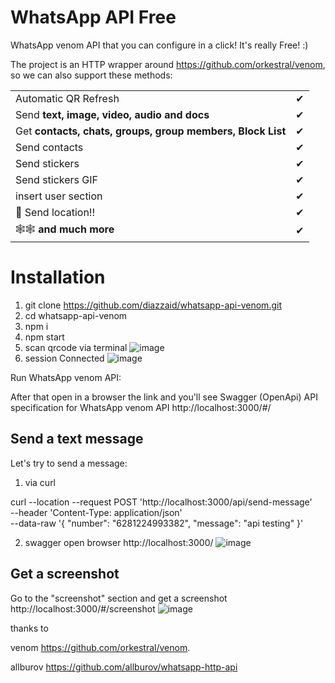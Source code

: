 # WhatsApp API Free

WhatsApp venom API that you can configure in a click! It's really Free! :)

The project is an HTTP wrapper around https://github.com/orkestral/venom, so we can also support these methods:

|                                                            |     |
| ---------------------------------------------------------- | --- |
| Automatic QR Refresh                                       | ✔   |
| Send **text, image, video, audio and docs**                | ✔   |
| Get **contacts, chats, groups, group members, Block List** | ✔   |
| Send contacts                                              | ✔   |
| Send stickers                                              | ✔   |
| Send stickers GIF                                          | ✔   |
| insert user section                                        | ✔   |
| 📍 Send location!!                                         | ✔   |
| 🕸🕸 **and much more**                                       | ✔   |

# Installation

1. git clone https://github.com/diazzaid/whatsapp-api-venom.git
2. cd whatsapp-api-venom
3. npm i
4. npm start
5. scan qrcode via terminal
![image](https://user-images.githubusercontent.com/25816482/126972185-4747f027-8640-4626-85cc-0a9295558a81.png)
6. session Connected
![image](https://user-images.githubusercontent.com/25816482/126972405-20eeca06-6f81-4ad1-a99d-9df2b16f76d7.png)

Run WhatsApp venom API:

After that open in a browser the link and you'll see Swagger (OpenApi) API specification for WhatsApp venom API
http://localhost:3000/#/

## Send a text message

Let's try to send a message:
1. via curl

curl --location --request POST 'http://localhost:3000/api/send-message' \
--header 'Content-Type: application/json' \
--data-raw '{
  "number": "6281224993382",
  "message": "api testing"
}'

2. swagger
open browser http://localhost:3000/
![image](https://user-images.githubusercontent.com/25816482/126971406-dc142e75-8480-413f-b96c-c80a3e64bcbe.png)


## Get a screenshot

Go to the "screenshot" section and get a screenshot http://localhost:3000/#/screenshot
![image](https://user-images.githubusercontent.com/25816482/126974407-24d35d18-a2f7-4262-aae0-6e68b293bfa1.png)



thanks to 

venom https://github.com/orkestral/venom.

allburov https://github.com/allburov/whatsapp-http-api




